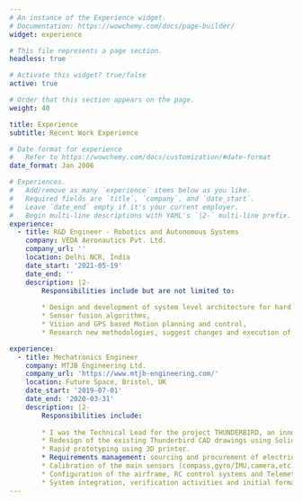 ```yaml
---
# An instance of the Experience widget.
# Documentation: https://wowchemy.com/docs/page-builder/
widget: experience

# This file represents a page section.
headless: true

# Activate this widget? true/false
active: true

# Order that this section appears on the page.
weight: 40

title: Experience
subtitle: Recent Work Experience

# Date format for experience
#   Refer to https://wowchemy.com/docs/customization/#date-format
date_format: Jan 2006

# Experiences.
#   Add/remove as many `experience` items below as you like.
#   Required fields are `title`, `company`, and `date_start`.
#   Leave `date_end` empty if it's your current employer.
#   Begin multi-line descriptions with YAML's `|2-` multi-line prefix.
experience:
  - title: R&D Engineer - Robotics and Autonomous Systems
    company: VEDA Aeronautics Pvt. Ltd.
    company_url: ''
    location: Delhi NCR, India
    date_start: '2021-05-19'
    date_end: ''
    description: |2- 
        Responsibilities include but are not limited to:
        
        * Design and development of system level architecture for hard real-time integrated embedded systems,
        * Sensor fusion algorithms, 
        * Vision and GPS based Motion planning and control,
        * Research new methodologies, suggest changes and execution of prototype development.

experience:
  - title: Mechatronics Engineer 
    company: MTJB Engineering Ltd.
    company_url: 'https://www.mtjb-engineering.com/'
    location: Future Space, Bristol, UK
    date_start: '2019-07-01'
    date_end: '2020-03-31'
    description: |2- 
        Responsibilities include:
        
        * I was the Technical Lead for the project THUNDERBIRD, an innovative patented modular unmanned aerial system for use in a multitude of environments including defence, first response and construction.
        * Redesign of the existing Thunderbird CAD drawings using SolidWorks 3D CAD software. Delivered a more modular system design. 
        * Rapid prototyping using 3D printer.
        * Requirements management: sourcing and procurement of electrical/electronic components.
        * Calibration of the main sensors (compass,gyro/IMU,camera,etc.) and safety features setup.
        * Configuration of the airframe, RC control systems and Telemetry system.
        * System integration, verification activities and initial formal testing.
---
```

